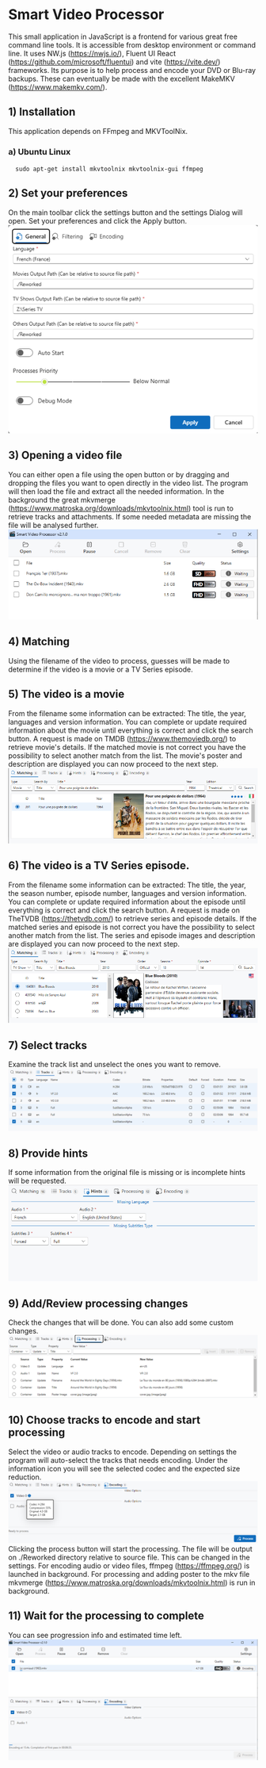 # Smart Video Processor

This small application in JavaScript is a frontend for various great free command line tools. It is accessible from desktop environment or command line.
It uses NW.js (https://nwjs.io/), Fluent UI React (https://github.com/microsoft/fluentui) and vite (https://vite.dev/) frameworks.
Its purpose is to help process and encode your DVD or Blu-ray backups.
These can eventually be made with the excellent MakeMKV (https://www.makemkv.com/).

## 1) Installation
This application depends on FFmpeg and MKVToolNix.
### a) Ubuntu Linux
  ```shell
    sudo apt-get install mkvtoolnix mkvtoolnix-gui ffmpeg
  ```
## 2) Set your preferences
On the main toolbar click the settings button and the settings Dialog will open.
Set your preferences and click the Apply button.
![Settings-page1](./docs/img/settings-page1.png)
## 3) Opening a video file
You can either open a file using the open button or by dragging and dropping the files you want to open directly in the video list.
The program will then load the file and extract all the needed information.
In the background the great mkvmerge (https://www.matroska.org/downloads/mkvtoolnix.html) tool is run to retrieve
tracks and attachments. If some needed metadata are missing the file will be analysed further.
![Video List](./docs/img/video-list.png)

## 4) Matching
Using the filename of the video to process, guesses will be made to determine if the video is a movie or a TV Series episode.

## 5) The video is a movie
From the filename some information can be extracted:
The title, the year, languages and version information.
You can complete or update required information about the movie until everything is correct and click the search button.
A request is made on TMDB (https://www.themoviedb.org/) to retrieve movie's details.
If the matched movie is not correct you have the possibility to select another match from the list.
The movie's poster and description are displayed you can now proceed to the next step.
![Matching a Movie](./docs/img/matching-movie.png)

## 6) The video is a TV Series episode.
From the filename some information can be extracted:
The title, the year, the season number, episode number, languages and version information.
You can complete or update required information about the episode until everything is correct and click the search button.
A request is made on TheTVDB (https://thetvdb.com/) to retrieve series and episode details.
If the matched series and episode is not correct you have the possibility to select another match from the list.
The series and episode images and description are displayed you can now proceed to the next step.
![Matching a Series Episode](./docs/img/matching-episode.png)

## 7) Select tracks
Examine the track list and unselect the ones you want to remove.
![Track List](./docs/img/tracks.png)

## 8) Provide hints
If some information from the original file is missing or is incomplete hints will be requested.
![Providing Hints](./docs/img/hints.png)

## 9) Add/Review processing changes
Check the changes that will be done. You can also add some custom changes.
![Review Processing](./docs/img/processing.png)

## 10) Choose tracks to encode and start processing
Select the video or audio tracks to encode. Depending on settings the program will auto-select the tracks
that needs encoding. Under the information icon you will see the selected codec and the expected size reduction.
![Encoding](./docs/img/encoding.png)
Clicking the process button will start the processing. The file will be output on ./Reworked directory relative to source file.
This can be changed in the settings.
For encoding audio or video files, ffmpeg (https://ffmpeg.org/) is launched in background.
For processing and adding poster to the mkv file mkvmerge (https://www.matroska.org/downloads/mkvtoolnix.html) is run in background.

## 11) Wait for the processing to complete
You can see progression info and estimated time left.
![Waiting](./docs/img/waiting.png)
